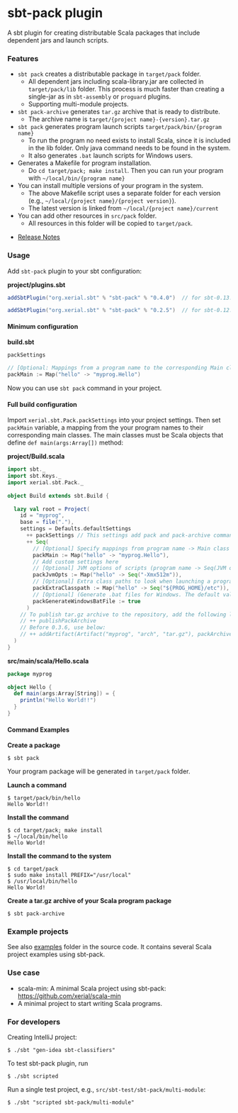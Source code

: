 sbt-pack plugin
========

A sbt plugin for creating distributable Scala packages that include dependent jars and launch scripts.

### Features

- `sbt pack` creates a distributable package in `target/pack` folder.
  - All dependent jars including scala-library.jar are collected in `target/pack/lib` folder. This process is much faster than creating a single-jar as in `sbt-assembly` or `proguard` plugins. 
  - Supporting multi-module projects.
- `sbt pack-archive` generates `tar.gz` archive that is ready to distribute. 
  - The archive name is `target/{project name}-{version}.tar.gz`
- `sbt pack` generates program launch scripts `target/pack/bin/{program name}`
  - To run the program no need exists to install Scala, since it is included in the lib folder. Only java command needs to be found in the system.
  - It also generates `.bat` launch scripts for Windows users. 
- Generates a Makefile for program installation.
  - Do `cd target/pack; make install`. Then you can run your program with `~/local/bin/{program name}`
- You can install multiple versions of your program in the system.
  - The above Makefile script uses a separate folder for each version (e.g., `~/local/{project name}/{project version}`). 
  - The latest version is linked from `~/local/{project name}/current`
- You can add other resources in `src/pack` folder. 
  - All resources in this folder will be copied to `target/pack`.

* [Release Notes](ReleaseNotes.md)

### Usage

Add `sbt-pack` plugin to your sbt configuration:

**project/plugins.sbt**

```scala
addSbtPlugin("org.xerial.sbt" % "sbt-pack" % "0.4.0")  // for sbt-0.13.x or higher

addSbtPlugin("org.xerial.sbt" % "sbt-pack" % "0.2.5")  // for sbt-0.12.x (New features will not be supported in this version.)
```

#### Minimum configuration

**build.sbt**
```scala
packSettings

// [Optional: Mappings from a program name to the corresponding Main class ]
packMain := Map("hello" -> "myprog.Hello")
```

Now you can use `sbt pack` command in your project.

#### Full build configuration

Import `xerial.sbt.Pack.packSettings` into your project settings. Then set `packMain` variable, a mapping from the your program names to their corresponding main classes. The main classes must be Scala objects that define `def main(args:Array[])` method:

**project/Build.scala**

```scala
import sbt._
import sbt.Keys._
import xerial.sbt.Pack._
   
object Build extends sbt.Build {
    
  lazy val root = Project(
    id = "myprog",
    base = file("."),
    settings = Defaults.defaultSettings 
      ++ packSettings // This settings add pack and pack-archive commands to sbt
      ++ Seq(
        // [Optional] Specify mappings from program name -> Main class (full package path)
        packMain := Map("hello" -> "myprog.Hello"),
        // Add custom settings here
        // [Optional] JVM options of scripts (program name -> Seq(JVM option, ...))
        packJvmOpts := Map("hello" -> Seq("-Xmx512m")),
        // [Optional] Extra class paths to look when launching a program
        packExtraClasspath := Map("hello" -> Seq("${PROG_HOME}/etc")), 
        // [Optional] (Generate .bat files for Windows. The default value is true)
        packGenerateWindowsBatFile := true
      ) 
    // To publish tar.gz archive to the repository, add the following line (since 0.3.6)
    // ++ publishPackArchive  
    // Before 0.3.6, use below:
    // ++ addArtifact(Artifact("myprog", "arch", "tar.gz"), packArchive).settings
  )
}
```

**src/main/scala/Hello.scala**

```scala
package myprog
    
object Hello {
  def main(args:Array[String]) = {
    println("Hello World!!")
  }
}
```

#### Command Examples

**Create a package**

    $ sbt pack

Your program package will be generated in `target/pack` folder.

**Launch a command**

    $ target/pack/bin/hello
    Hello World!!

**Install the command**

    $ cd target/pack; make install
    $ ~/local/bin/hello
    Hello World!

**Install the command to the system**
   
    $ cd target/pack
    $ sudo make install PREFIX="/usr/local"
    $ /usr/local/bin/hello
    Hello World!


**Create a tar.gz archive of your Scala program package**

    $ sbt pack-archive

### Example projects

See also [examples](src/sbt-test/sbt-pack) folder
in the source code. It contains several Scala project examples using sbt-pack.

### Use case

- scala-min: A minimal Scala project using sbt-pack: <https://github.com/xerial/scala-min>
 - A minimal project to start writing Scala programs. 

	
### For developers

Creating IntelliJ project:

    $ ./sbt "gen-idea sbt-classifiers"

To test sbt-pack plugin, run

    $ ./sbt scripted

Run a single test project, e.g., `src/sbt-test/sbt-pack/multi-module`:

    $ ./sbt "scripted sbt-pack/multi-module"
